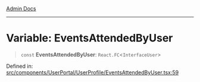 [Admin Docs](/)

---

# Variable: EventsAttendedByUser

> `const` **EventsAttendedByUser**: `React.FC`\<`InterfaceUser`\>

Defined in: [src/components/UserPortal/UserProfile/EventsAttendedByUser.tsx:59](https://github.com/PalisadoesFoundation/talawa-admin/blob/main/src/components/UserPortal/UserProfile/EventsAttendedByUser.tsx#L59)
